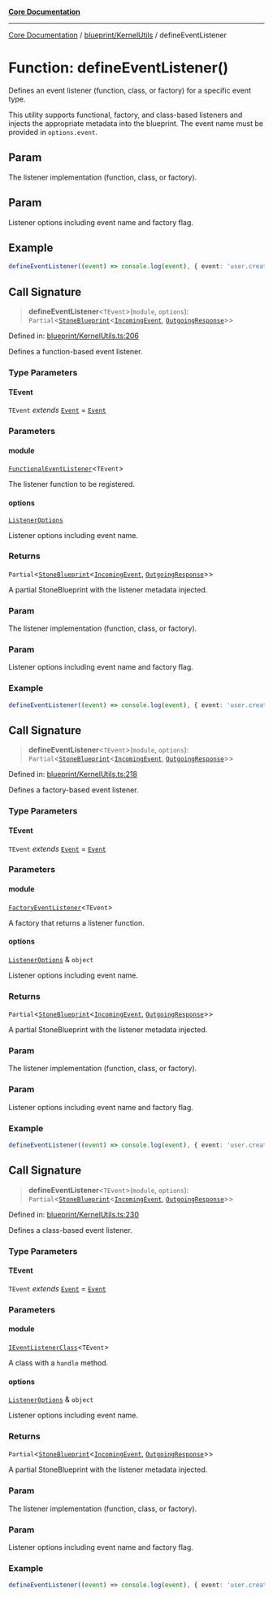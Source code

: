 [**Core Documentation**](../../../README.md)

***

[Core Documentation](../../../README.md) / [blueprint/KernelUtils](../README.md) / defineEventListener

# Function: defineEventListener()

Defines an event listener (function, class, or factory) for a specific event type.

This utility supports functional, factory, and class-based listeners and injects the appropriate metadata
into the blueprint. The event name must be provided in `options.event`.

## Param

The listener implementation (function, class, or factory).

## Param

Listener options including event name and factory flag.

## Example

```ts
defineEventListener((event) => console.log(event), { event: 'user.created' })
```

## Call Signature

> **defineEventListener**\<`TEvent`\>(`module`, `options`): `Partial`\<[`StoneBlueprint`](../../../options/StoneBlueprint/interfaces/StoneBlueprint.md)\<[`IncomingEvent`](../../../events/IncomingEvent/classes/IncomingEvent.md), [`OutgoingResponse`](../../../events/OutgoingResponse/classes/OutgoingResponse.md)\>\>

Defined in: [blueprint/KernelUtils.ts:206](https://github.com/stonemjs/core/blob/85781fe5b87769612839dd6b850ba45186d357fa/src/blueprint/KernelUtils.ts#L206)

Defines a function-based event listener.

### Type Parameters

#### TEvent

`TEvent` *extends* [`Event`](../../../events/Event/classes/Event.md) = [`Event`](../../../events/Event/classes/Event.md)

### Parameters

#### module

[`FunctionalEventListener`](../../../declarations/type-aliases/FunctionalEventListener.md)\<`TEvent`\>

The listener function to be registered.

#### options

[`ListenerOptions`](../../../declarations/interfaces/ListenerOptions.md)

Listener options including event name.

### Returns

`Partial`\<[`StoneBlueprint`](../../../options/StoneBlueprint/interfaces/StoneBlueprint.md)\<[`IncomingEvent`](../../../events/IncomingEvent/classes/IncomingEvent.md), [`OutgoingResponse`](../../../events/OutgoingResponse/classes/OutgoingResponse.md)\>\>

A partial StoneBlueprint with the listener metadata injected.

### Param

The listener implementation (function, class, or factory).

### Param

Listener options including event name and factory flag.

### Example

```ts
defineEventListener((event) => console.log(event), { event: 'user.created' })
```

## Call Signature

> **defineEventListener**\<`TEvent`\>(`module`, `options`): `Partial`\<[`StoneBlueprint`](../../../options/StoneBlueprint/interfaces/StoneBlueprint.md)\<[`IncomingEvent`](../../../events/IncomingEvent/classes/IncomingEvent.md), [`OutgoingResponse`](../../../events/OutgoingResponse/classes/OutgoingResponse.md)\>\>

Defined in: [blueprint/KernelUtils.ts:218](https://github.com/stonemjs/core/blob/85781fe5b87769612839dd6b850ba45186d357fa/src/blueprint/KernelUtils.ts#L218)

Defines a factory-based event listener.

### Type Parameters

#### TEvent

`TEvent` *extends* [`Event`](../../../events/Event/classes/Event.md) = [`Event`](../../../events/Event/classes/Event.md)

### Parameters

#### module

[`FactoryEventListener`](../../../declarations/type-aliases/FactoryEventListener.md)\<`TEvent`\>

A factory that returns a listener function.

#### options

[`ListenerOptions`](../../../declarations/interfaces/ListenerOptions.md) & `object`

Listener options including event name.

### Returns

`Partial`\<[`StoneBlueprint`](../../../options/StoneBlueprint/interfaces/StoneBlueprint.md)\<[`IncomingEvent`](../../../events/IncomingEvent/classes/IncomingEvent.md), [`OutgoingResponse`](../../../events/OutgoingResponse/classes/OutgoingResponse.md)\>\>

A partial StoneBlueprint with the listener metadata injected.

### Param

The listener implementation (function, class, or factory).

### Param

Listener options including event name and factory flag.

### Example

```ts
defineEventListener((event) => console.log(event), { event: 'user.created' })
```

## Call Signature

> **defineEventListener**\<`TEvent`\>(`module`, `options`): `Partial`\<[`StoneBlueprint`](../../../options/StoneBlueprint/interfaces/StoneBlueprint.md)\<[`IncomingEvent`](../../../events/IncomingEvent/classes/IncomingEvent.md), [`OutgoingResponse`](../../../events/OutgoingResponse/classes/OutgoingResponse.md)\>\>

Defined in: [blueprint/KernelUtils.ts:230](https://github.com/stonemjs/core/blob/85781fe5b87769612839dd6b850ba45186d357fa/src/blueprint/KernelUtils.ts#L230)

Defines a class-based event listener.

### Type Parameters

#### TEvent

`TEvent` *extends* [`Event`](../../../events/Event/classes/Event.md) = [`Event`](../../../events/Event/classes/Event.md)

### Parameters

#### module

[`IEventListenerClass`](../../../declarations/type-aliases/IEventListenerClass.md)\<`TEvent`\>

A class with a `handle` method.

#### options

[`ListenerOptions`](../../../declarations/interfaces/ListenerOptions.md) & `object`

Listener options including event name.

### Returns

`Partial`\<[`StoneBlueprint`](../../../options/StoneBlueprint/interfaces/StoneBlueprint.md)\<[`IncomingEvent`](../../../events/IncomingEvent/classes/IncomingEvent.md), [`OutgoingResponse`](../../../events/OutgoingResponse/classes/OutgoingResponse.md)\>\>

A partial StoneBlueprint with the listener metadata injected.

### Param

The listener implementation (function, class, or factory).

### Param

Listener options including event name and factory flag.

### Example

```ts
defineEventListener((event) => console.log(event), { event: 'user.created' })
```

